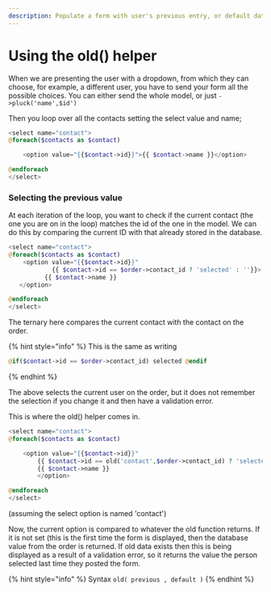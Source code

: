 ```yaml
---
description: Populate a form with user's previous entry, or default data
---
```


# Using the old() helper

When we are presenting the user with a dropdown, from which they can choose, for example, a different user, you have to send your form all the possible choices. You can either send the whole model, or just `->pluck('name',$id')`

Then you loop over all the contacts setting the select value and name;

```php
<select name="contact">
@foreach($contacts as $contact)

	<option value="{{$contact->id}}">{{ $contact->name }}</option>

@endforeach
</select>
```

### Selecting the previous value

At each iteration of the loop, you want to check if the current contact (the one you are on in the loop) matches the id of the one in the model. We can do this by comparing the current ID with that already stored in the database.

```php
<select name="contact">
@foreach($contacts as $contact)
	<option value="{{$contact->id}}" 
			{{ $contact->id == $order->contact_id ? 'selected' : ''}}>
		  {{ $contact->name }}
   </option>

@endforeach
</select>
```

The ternary here compares the current contact with the contact on the order.

{% hint style="info" %}
This is the same as writing

```php
@if($contact->id == $order->contact_id) selected @endif
```
{% endhint %}

The above selects the current user on the order, but it does not remember the selection if you change it and then have a validation error.

This is where the old() helper comes in.

```php
<select name="contact">
@foreach($contacts as $contact)

	<option value="{{$contact->id}}" 
		{{ $contact->id == old('contact',$order->contact_id) ? 'selected' : ''}}>
		{{ $contact->name }}
        </option>

@endforeach
</select>
```

(assuming the select option is named 'contact')

Now, the current option is compared to whatever the old function returns. If it is not set (this is the first time the form is displayed, then the database value from the order is returned. If old data exists then this is being displayed as a result of a validation error, so it returns the value the person selected last time they posted the form.

{% hint style="info" %}
Syntax  `old( previous , default )`
{% endhint %}
